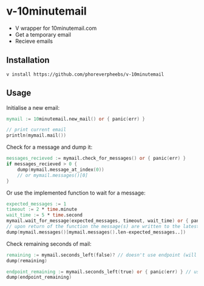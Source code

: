<h1>v-10minutemail</h1>

* V wrapper for 10minutemail.com
* Get a temporary email
* Recieve emails

<h2>Installation</h2>

`v install https://github.com/phoreverpheebs/v-10minutemail`

<h2>Usage</h2>

Initialise a new email:
```v
mymail := 10minutemail.new_mail() or { panic(err) }

// print current email
println(mymail.mail())
```

Check for a message and dump it:
```v
messages_recieved := mymail.check_for_messages() or { panic(err) }
if messages_recieved > 0 {
    dump(mymail.message_at_index(0))
    // or mymail.messages()[0]
}
```

Or use the implemented function to wait for a message:
```v
expected_messages := 1
timeout := 2 * time.minute
wait_time := 5 * time.second
mymail.wait_for_message(expected_messages, timeout, wait_time) or { panic(err) }
// upon return of the function the message(s) are written to the latest indices
dump(mymail.messages()[mymail.messages().len-expected_messages..])
```

Check remaining seconds of mail:
```v
remaining := mymail.seconds_left(false)? // doesn't use endpoint (will not return an error)
dump(remaining)

endpoint_remaining := mymail.seconds_left(true) or { panic(err) } // uses endpoint
dump(endpoint_remaining)
```
